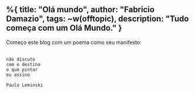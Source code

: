 %{
    title: "Olá mundo",
    author: "Fabricio Damazio",
    tags: ~w(offtopic),
    description: "Tudo começa com um Olá Mundo."
}
---
Começo este blog com um poema como seu manifesto:
<br/>
<br/>

    não discuto
    com o destino
    o que pintar
    eu assino

    Paulo Leminski

